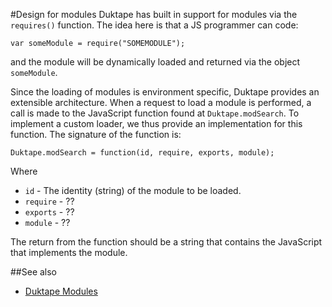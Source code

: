 #Design for modules
Duktape has built in support for modules via the `requires()` function.  The idea here is
that a JS programmer can code:

```
var someModule = require("SOMEMODULE");
```

and the module will be dynamically loaded and returned via the object `someModule`.

Since the loading of modules is environment specific, Duktape provides an extensible architecture.  When a
request to load a module is performed, a call is made to the JavaScript function found at `Duktape.modSearch`.
To implement a custom loader, we thus provide an implementation for this function.  The signature of the
function is:

```
Duktape.modSearch = function(id, require, exports, module);
```

Where

* `id` - The identity (string) of the module to be loaded.
* `require` - ??
* `exports` - ??
* `module` - ??

The return from the function should be a string that contains the JavaScript that implements the module.



##See also

* [Duktape Modules](https://github.com/svaarala/duktape/blob/master/doc/modules.rst)